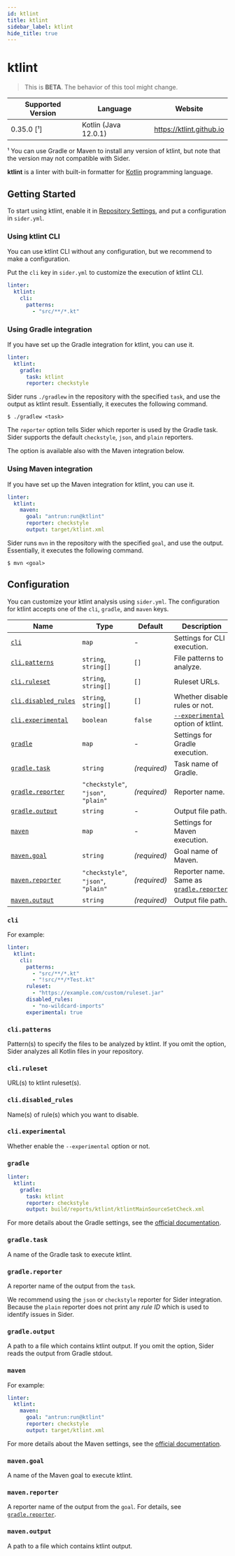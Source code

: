 ```yaml
---
id: ktlint
title: ktlint
sidebar_label: ktlint
hide_title: true
---
```


# ktlint

> This is **BETA**. The behavior of this tool might change.

| Supported Version | Language             | Website                  |
| ----------------- | -------------------- | ------------------------ |
| 0.35.0 [¹]        | Kotlin (Java 12.0.1) | https://ktlint.github.io |

¹ You can use Gradle or Maven to install any version of ktlint, but note that the version may not compatible with Sider.

**ktlint** is a linter with built-in formatter for [Kotlin](https://kotlinlang.org) programming language.

## Getting Started

To start using ktlint, enable it in [Repository Settings](../../getting-started/repository-settings.md), and put a configuration in `sider.yml`.

### Using ktlint CLI

You can use ktlint CLI without any configuration, but we recommend to make a configuration.

Put the `cli` key in `sider.yml` to customize the execution of ktlint CLI.

```yaml
linter:
  ktlint:
    cli:
      patterns:
        - "src/**/*.kt"
```

### Using Gradle integration

If you have set up the Gradle integration for ktlint, you can use it.

```yaml
linter:
  ktlint:
    gradle:
      task: ktlint
      reporter: checkstyle
```

Sider runs `./gradlew` in the repository with the specified `task`, and use the output as ktlint result.
Essentially, it executes the following command.

```shell
$ ./gradlew <task>
```

The `reporter` option tells Sider which reporter is used by the Gradle task.
Sider supports the default `checkstyle`, `json`, and `plain` reporters.

The option is available also with the Maven integration below.

### Using Maven integration

If you have set up the Maven integration for ktlint, you can use it.

```yaml
linter:
  ktlint:
    maven:
      goal: "antrun:run@ktlint"
      reporter: checkstyle
      output: target/ktlint.xml
```

Sider runs `mvn` in the repository with the specified `goal`, and use the output.
Essentially, it executes the following command.

```shell
$ mvn <goal>
```

## Configuration

You can customize your ktlint analysis using `sider.yml`.
The configuration for ktlint accepts one of the `cli`, `gradle`, and `maven` keys.

| Name                                       | Type                                | Default      | Description                                                                                  |
| ------------------------------------------ | ----------------------------------- | ------------ | -------------------------------------------------------------------------------------------- |
| [`cli`](#cli)                              | `map`                               | -            | Settings for CLI execution.                                                                  |
| [`cli.patterns`](#clipatterns)             | `string`, `string[]`                | `[]`         | File patterns to analyze.                                                                    |
| [`cli.ruleset`](#cliruleset)               | `string`, `string[]`                | `[]`         | Ruleset URLs.                                                                                |
| [`cli.disabled_rules`](#clidisabled_rules) | `string`, `string[]`                | `[]`         | Whether disable rules or not.                                                                |
| [`cli.experimental`](#cliexperimental)     | `boolean`                           | `false`      | [`--experimental`](https://github.com/pinterest/ktlint#experimental-rules) option of ktlint. |
| [`gradle`](#gradle)                        | `map`                               | -            | Settings for Gradle execution.                                                               |
| [`gradle.task`](#gradletask)               | `string`                            | _(required)_ | Task name of Gradle.                                                                         |
| [`gradle.reporter`](#gradlereporter)       | `"checkstyle"`, `"json"`, `"plain"` | _(required)_ | Reporter name.                                                                               |
| [`gradle.output`](#gradleoutput)           | `string`                            | _-_          | Output file path.                                                                            |
| [`maven`](#maven)                          | `map`                               | -            | Settings for Maven execution.                                                                |
| [`maven.goal`](#mavengoal)                 | `string`                            | _(required)_ | Goal name of Maven.                                                                          |
| [`maven.reporter`](#mavenreporter)         | `"checkstyle"`, `"json"`, `"plain"` | _(required)_ | Reporter name. Same as [`gradle.reporter`](#gradlereporter).                                 |
| [`maven.output`](#mavenoutput)             | `string`                            | _(required)_ | Output file path.                                                                            |

### `cli`

For example:

```yaml
linter:
  ktlint:
    cli:
      patterns:
        - "src/**/*.kt"
        - "!src/**/*Test.kt"
      ruleset:
        - "https://example.com/custom/ruleset.jar"
      disabled_rules:
        - "no-wildcard-imports"
      experimental: true
```

### `cli.patterns`

Pattern(s) to specify the files to be analyzed by ktlint.
If you omit the option, Sider analyzes all Kotlin files in your repository.

### `cli.ruleset`

URL(s) to ktlint ruleset(s).

### `cli.disabled_rules`

Name(s) of rule(s) which you want to disable.

### `cli.experimental`

Whether enable the `--experimental` option or not.

### `gradle`

```yaml
linter:
  ktlint:
    gradle:
      task: ktlint
      reporter: checkstyle
      output: build/reports/ktlint/ktlintMainSourceSetCheck.xml
```

For more details about the Gradle settings, see the [official documentation](https://ktlint.github.io/#gradle).

### `gradle.task`

A name of the Gradle task to execute ktlint.

### `gradle.reporter`

A reporter name of the output from the `task`.

We recommend using the `json` or `checkstyle` reporter for Sider integration.
Because the `plain` reporter does not print any _rule ID_ which is used to identify issues in Sider.

### `gradle.output`

A path to a file which contains ktlint output.
If you omit the option, Sider reads the output from Gradle stdout.

### `maven`

For example:

```yaml
linter:
  ktlint:
    maven:
      goal: "antrun:run@ktlint"
      reporter: checkstyle
      output: target/ktlint.xml
```

For more details about the Maven settings, see the [official documentation](https://ktlint.github.io/#maven).

### `maven.goal`

A name of the Maven goal to execute ktlint.

### `maven.reporter`

A reporter name of the output from the `goal`. For details, see [`gradle.reporter`](#gradlereporter).

### `maven.output`

A path to a file which contains ktlint output.
